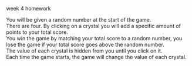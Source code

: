 week 4 homework

You will be given a random number at the start of the game.<br>There are four.  By clicking on a crystal you will add a specific amount of points to your total score.<br>You win the game by matching your total score to a random number, you lose the game if your total score goes above the random number.<br>The value of each crystal is hidden from you until you click on it.<br>Each time the game starts, the game will change the value of each crystal.
